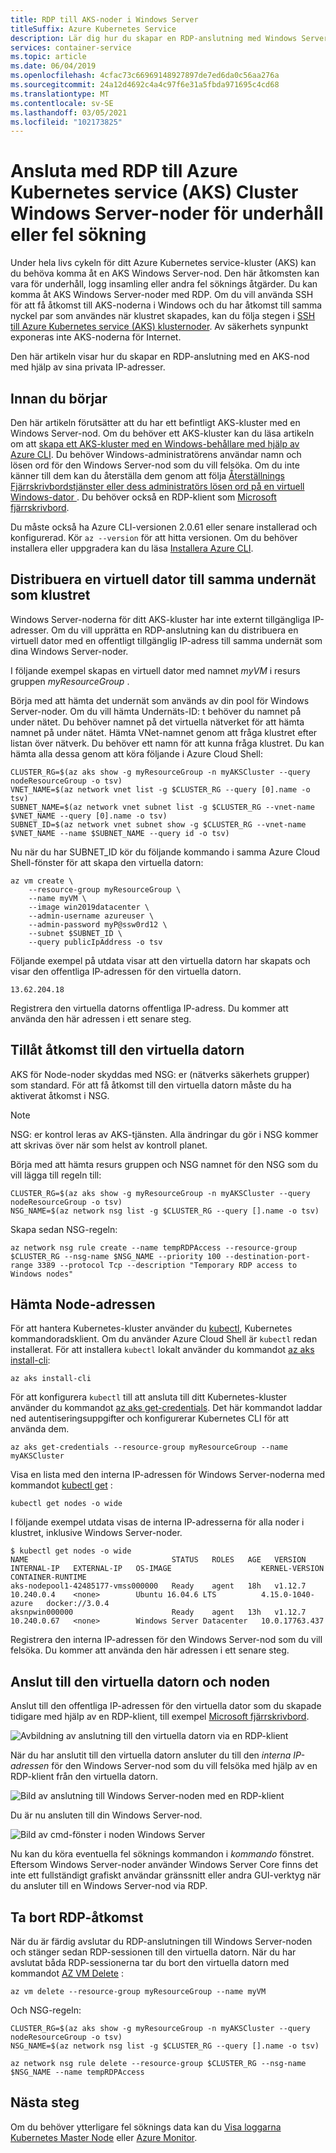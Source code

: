 ```yaml
---
title: RDP till AKS-noder i Windows Server
titleSuffix: Azure Kubernetes Service
description: Lär dig hur du skapar en RDP-anslutning med Windows Server-noder i Azure Kubernetes service (AKS) för fel söknings-och underhålls aktiviteter.
services: container-service
ms.topic: article
ms.date: 06/04/2019
ms.openlocfilehash: 4cfac73c66969148927897de7ed6da0c56aa276a
ms.sourcegitcommit: 24a12d4692c4a4c97f6e31a5fbda971695c4cd68
ms.translationtype: MT
ms.contentlocale: sv-SE
ms.lasthandoff: 03/05/2021
ms.locfileid: "102173825"
---
```

# <a name="connect-with-rdp-to-azure-kubernetes-service-aks-cluster-windows-server-nodes-for-maintenance-or-troubleshooting"></a>Ansluta med RDP till Azure Kubernetes service (AKS) Cluster Windows Server-noder för underhåll eller fel sökning

Under hela livs cykeln för ditt Azure Kubernetes service-kluster (AKS) kan du behöva komma åt en AKS Windows Server-nod. Den här åtkomsten kan vara för underhåll, logg insamling eller andra fel söknings åtgärder. Du kan komma åt AKS Windows Server-noder med RDP. Om du vill använda SSH för att få åtkomst till AKS-noderna i Windows och du har åtkomst till samma nyckel par som användes när klustret skapades, kan du följa stegen i [SSH till Azure Kubernetes service (AKS) klusternoder][ssh-steps]. Av säkerhets synpunkt exponeras inte AKS-noderna för Internet.

Den här artikeln visar hur du skapar en RDP-anslutning med en AKS-nod med hjälp av sina privata IP-adresser.

## <a name="before-you-begin"></a>Innan du börjar

Den här artikeln förutsätter att du har ett befintligt AKS-kluster med en Windows Server-nod. Om du behöver ett AKS-kluster kan du läsa artikeln om att [skapa ett AKS-kluster med en Windows-behållare med hjälp av Azure CLI][aks-windows-cli]. Du behöver Windows-administratörens användar namn och lösen ord för den Windows Server-nod som du vill felsöka. Om du inte känner till dem kan du återställa dem genom att följa [Återställnings Fjärrskrivbordstjänster eller dess administratörs lösen ord på en virtuell Windows-dator ](../virtual-machines/troubleshooting/reset-rdp.md). Du behöver också en RDP-klient som [Microsoft fjärrskrivbord][rdp-mac].

Du måste också ha Azure CLI-versionen 2.0.61 eller senare installerad och konfigurerad. Kör `az --version` för att hitta versionen. Om du behöver installera eller uppgradera kan du läsa [Installera Azure CLI][install-azure-cli].

## <a name="deploy-a-virtual-machine-to-the-same-subnet-as-your-cluster"></a>Distribuera en virtuell dator till samma undernät som klustret

Windows Server-noderna för ditt AKS-kluster har inte externt tillgängliga IP-adresser. Om du vill upprätta en RDP-anslutning kan du distribuera en virtuell dator med en offentligt tillgänglig IP-adress till samma undernät som dina Windows Server-noder.

I följande exempel skapas en virtuell dator med namnet *myVM* i resurs gruppen *myResourceGroup* .

Börja med att hämta det undernät som används av din pool för Windows Server-noder. Om du vill hämta Undernäts-ID: t behöver du namnet på under nätet. Du behöver namnet på det virtuella nätverket för att hämta namnet på under nätet. Hämta VNet-namnet genom att fråga klustret efter listan över nätverk. Du behöver ett namn för att kunna fråga klustret. Du kan hämta alla dessa genom att köra följande i Azure Cloud Shell:

```azurecli-interactive
CLUSTER_RG=$(az aks show -g myResourceGroup -n myAKSCluster --query nodeResourceGroup -o tsv)
VNET_NAME=$(az network vnet list -g $CLUSTER_RG --query [0].name -o tsv)
SUBNET_NAME=$(az network vnet subnet list -g $CLUSTER_RG --vnet-name $VNET_NAME --query [0].name -o tsv)
SUBNET_ID=$(az network vnet subnet show -g $CLUSTER_RG --vnet-name $VNET_NAME --name $SUBNET_NAME --query id -o tsv)
```

Nu när du har SUBNET_ID kör du följande kommando i samma Azure Cloud Shell-fönster för att skapa den virtuella datorn:

```azurecli-interactive
az vm create \
    --resource-group myResourceGroup \
    --name myVM \
    --image win2019datacenter \
    --admin-username azureuser \
    --admin-password myP@ssw0rd12 \
    --subnet $SUBNET_ID \
    --query publicIpAddress -o tsv
```

Följande exempel på utdata visar att den virtuella datorn har skapats och visar den offentliga IP-adressen för den virtuella datorn.

```console
13.62.204.18
```

Registrera den virtuella datorns offentliga IP-adress. Du kommer att använda den här adressen i ett senare steg.

## <a name="allow-access-to-the-virtual-machine"></a>Tillåt åtkomst till den virtuella datorn

AKS för Node-noder skyddas med NSG: er (nätverks säkerhets grupper) som standard. För att få åtkomst till den virtuella datorn måste du ha aktiverat åtkomst i NSG.

> [!NOTE]
> NSG: er kontrol leras av AKS-tjänsten. Alla ändringar du gör i NSG kommer att skrivas över när som helst av kontroll planet.
>

Börja med att hämta resurs gruppen och NSG namnet för den NSG som du vill lägga till regeln till:

```azurecli-interactive
CLUSTER_RG=$(az aks show -g myResourceGroup -n myAKSCluster --query nodeResourceGroup -o tsv)
NSG_NAME=$(az network nsg list -g $CLUSTER_RG --query [].name -o tsv)
```

Skapa sedan NSG-regeln:

```azurecli-interactive
az network nsg rule create --name tempRDPAccess --resource-group $CLUSTER_RG --nsg-name $NSG_NAME --priority 100 --destination-port-range 3389 --protocol Tcp --description "Temporary RDP access to Windows nodes"
```

## <a name="get-the-node-address"></a>Hämta Node-adressen

För att hantera Kubernetes-kluster använder du [kubectl][kubectl], Kubernetes kommandoradsklient. Om du använder Azure Cloud Shell är `kubectl` redan installerat. För att installera `kubectl` lokalt använder du kommandot [az aks install-cli][az-aks-install-cli]:
    
```azurecli-interactive
az aks install-cli
```

För att konfigurera `kubectl` till att ansluta till ditt Kubernetes-kluster använder du kommandot [az aks get-credentials][az-aks-get-credentials]. Det här kommandot laddar ned autentiseringsuppgifter och konfigurerar Kubernetes CLI för att använda dem.

```azurecli-interactive
az aks get-credentials --resource-group myResourceGroup --name myAKSCluster
```

Visa en lista med den interna IP-adressen för Windows Server-noderna med kommandot [kubectl get][kubectl-get] :

```console
kubectl get nodes -o wide
```

I följande exempel utdata visas de interna IP-adresserna för alla noder i klustret, inklusive Windows Server-noder.

```console
$ kubectl get nodes -o wide
NAME                                STATUS   ROLES   AGE   VERSION   INTERNAL-IP   EXTERNAL-IP   OS-IMAGE                    KERNEL-VERSION      CONTAINER-RUNTIME
aks-nodepool1-42485177-vmss000000   Ready    agent   18h   v1.12.7   10.240.0.4    <none>        Ubuntu 16.04.6 LTS          4.15.0-1040-azure   docker://3.0.4
aksnpwin000000                      Ready    agent   13h   v1.12.7   10.240.0.67   <none>        Windows Server Datacenter   10.0.17763.437
```

Registrera den interna IP-adressen för den Windows Server-nod som du vill felsöka. Du kommer att använda den här adressen i ett senare steg.

## <a name="connect-to-the-virtual-machine-and-node"></a>Anslut till den virtuella datorn och noden

Anslut till den offentliga IP-adressen för den virtuella dator som du skapade tidigare med hjälp av en RDP-klient, till exempel [Microsoft fjärrskrivbord][rdp-mac].

![Avbildning av anslutning till den virtuella datorn via en RDP-klient](media/rdp/vm-rdp.png)

När du har anslutit till den virtuella datorn ansluter du till den *interna IP-adressen* för den Windows Server-nod som du vill felsöka med hjälp av en RDP-klient från den virtuella datorn.

![Bild av anslutning till Windows Server-noden med en RDP-klient](media/rdp/node-rdp.png)

Du är nu ansluten till din Windows Server-nod.

![Bild av cmd-fönster i noden Windows Server](media/rdp/node-session.png)

Nu kan du köra eventuella fel söknings kommandon i *kommando* fönstret. Eftersom Windows Server-noder använder Windows Server Core finns det inte ett fullständigt grafiskt användar gränssnitt eller andra GUI-verktyg när du ansluter till en Windows Server-nod via RDP.

## <a name="remove-rdp-access"></a>Ta bort RDP-åtkomst

När du är färdig avslutar du RDP-anslutningen till Windows Server-noden och stänger sedan RDP-sessionen till den virtuella datorn. När du har avslutat båda RDP-sessionerna tar du bort den virtuella datorn med kommandot [AZ VM Delete][az-vm-delete] :

```azurecli-interactive
az vm delete --resource-group myResourceGroup --name myVM
```

Och NSG-regeln:

```azurecli-interactive
CLUSTER_RG=$(az aks show -g myResourceGroup -n myAKSCluster --query nodeResourceGroup -o tsv)
NSG_NAME=$(az network nsg list -g $CLUSTER_RG --query [].name -o tsv)
```

```azurecli-interactive
az network nsg rule delete --resource-group $CLUSTER_RG --nsg-name $NSG_NAME --name tempRDPAccess
```

## <a name="next-steps"></a>Nästa steg

Om du behöver ytterligare fel söknings data kan du [Visa loggarna Kubernetes Master Node][view-master-logs] eller [Azure Monitor][azure-monitor-containers].

<!-- EXTERNAL LINKS -->
[kubectl]: https://kubernetes.io/docs/user-guide/kubectl/
[kubectl-get]: https://kubernetes.io/docs/reference/generated/kubectl/kubectl-commands#get
[rdp-mac]: https://aka.ms/rdmac

<!-- INTERNAL LINKS -->
[aks-windows-cli]: windows-container-cli.md
[az-aks-install-cli]: /cli/azure/aks#az-aks-install-cli
[az-aks-get-credentials]: /cli/azure/aks#az-aks-get-credentials
[az-vm-delete]: /cli/azure/vm#az-vm-delete
[azure-monitor-containers]: ../azure-monitor/containers/container-insights-overview.md
[install-azure-cli]: /cli/azure/install-azure-cli
[ssh-steps]: ssh.md
[view-master-logs]: view-master-logs.md